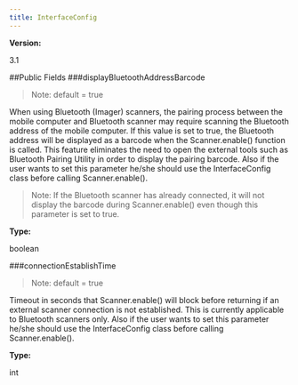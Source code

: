 ```yaml
---
title: InterfaceConfig 
---
```



**Version:**

3.1

##Public Fields
###displayBluetoothAddressBarcode

> Note: default = true


When using Bluetooth (Imager) scanners, the pairing process between the mobile computer and Bluetooth scanner may require scanning the Bluetooth address of the mobile computer.  If this value is set to true, the Bluetooth address will be displayed as a barcode when the Scanner.enable() function is called. This feature eliminates the need to open the external tools such as Bluetooth Pairing Utility in order to display the pairing barcode. Also if the user wants to set this parameter he/she should use the InterfaceConfig class before calling Scanner.enable().


> Note: If the Bluetooth scanner has already connected, it will not display the barcode during Scanner.enable() even though this parameter is set to true.

**Type:**

boolean

###connectionEstablishTime 

> Note: default = true


Timeout in seconds that Scanner.enable() will block before returning if an external scanner connection is not established. This is currently applicable to Bluetooth scanners only. Also if the user wants to set this parameter he/she should use the InterfaceConfig class before calling Scanner.enable().

**Type:**

int
